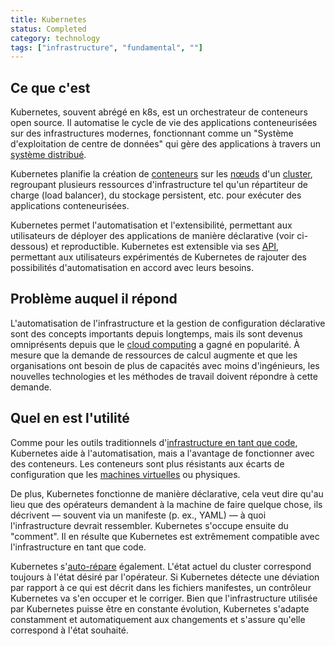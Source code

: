 ```yaml
---
title: Kubernetes
status: Completed
category: technology
tags: ["infrastructure", "fundamental", ""]
---
```


## Ce que c'est

Kubernetes, souvent abrégé en k8s, est un orchestrateur de conteneurs open source.
Il automatise le cycle de vie des applications conteneurisées sur des infrastructures modernes, fonctionnant comme un "Système d'exploitation de centre de données" qui gère des applications à travers un [système distribué](/fr/distributed-systems/).

Kubernetes planifie la création de [conteneurs](/fr/container/) sur les [nœuds](/fr/nodes/) d'un [cluster](/fr/cluster/), regroupant plusieurs ressources d'infrastructure tel qu'un répartiteur de charge (load balancer), du stockage persistent, etc. pour exécuter des applications conteneurisées.

Kubernetes permet l'automatisation et l'extensibilité, permettant aux utilisateurs de déployer des applications de manière déclarative (voir ci-dessous) et reproductible.
Kubernetes est extensible via ses [API](/fr/application-programming-interface/), permettant aux utilisateurs expérimentés de Kubernetes de rajouter des possibilités d'automatisation en accord avec leurs besoins.

## Problème auquel il répond

L'automatisation de l'infrastructure et la gestion de configuration déclarative sont des concepts importants depuis longtemps, mais ils sont devenus omniprésents depuis que le [cloud computing](/fr/cloud-computing/) a gagné en popularité.
À mesure que la demande de ressources de calcul augmente et que les organisations ont besoin de plus de capacités avec moins d'ingénieurs, les nouvelles technologies et les méthodes de travail doivent répondre à cette demande.

## Quel en est l'utilité

Comme pour les outils traditionnels d'[infrastructure en tant que code](/fr/infrastructure-as-code/), Kubernetes aide à l'automatisation, mais a l'avantage de fonctionner avec des conteneurs.
Les conteneurs sont plus résistants aux écarts de configuration que les [machines virtuelles](/fr/virtual-machine/) ou physiques.

De plus, Kubernetes fonctionne de manière déclarative, cela veut dire qu'au lieu que des opérateurs demandent à la machine de faire quelque chose, ils décrivent — souvent via un manifeste (p. ex., YAML) — à quoi l'infrastructure devrait ressembler.
Kubernetes s'occupe ensuite du "comment".
Il en résulte que Kubernetes est extrêmement compatible avec l'infrastructure en tant que code.

Kubernetes s'[auto-répare](/fr/self-healing/) également.
L'état actuel du cluster correspond toujours à l'état désiré par l'opérateur.
Si Kubernetes détecte une déviation par rapport à ce qui est décrit dans les fichiers manifestes, un contrôleur Kubernetes va s'en occuper et le corriger.
Bien que l'infrastructure utilisée par Kubernetes puisse être en constante évolution, Kubernetes s'adapte constamment et automatiquement aux changements et s'assure qu'elle correspond à l'état souhaité.

